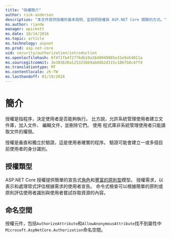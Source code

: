 ```yaml
---
title: "授權簡介"
author: rick-anderson
description: "本文件提供授權的基本說明，並說明授權與 ASP.NET Core 關聯的方式。"
ms.author: riande
manager: wpickett
ms.date: 10/14/2016
ms.topic: article
ms.technology: aspnet
ms.prod: asp.net-core
uid: security/authorization/introduction
ms.openlocfilehash: 6f4f1fb4f2776db10a1640049885e31e9a54011a
ms.sourcegitcommit: 3e303620a125325bb9abd4b2d315c106fb8c47fd
ms.translationtype: MT
ms.contentlocale: zh-TW
ms.lasthandoff: 01/19/2018
---
```

# <a name="introduction"></a>簡介

<a name="security-authorization-introduction"></a>

授權是指程序，決定使用者是否能夠執行。 比方說，允許系統管理使用者建立文件庫，加入文件、 編輯文件，並刪除它們。 使用 程式庫非系統管理使用者只能讀取文件的權限。

授權是垂直和獨立於驗證，這是使用者確實的程序。 驗證可能會建立一或多個目前使用者的身分識別。

## <a name="authorization-types"></a>授權類型

ASP.NET Core 授權提供簡單的宣告式[角色](roles.md)和[豐富的原則型](policies.md)模型。 授權需求，以表示和處理常式評估根據需求的使用者宣告。 命令式檢查可以根據簡單的原則或原則評估使用者識別與使用者嘗試存取資源的內容。

## <a name="namespaces"></a>命名空間

授權元件，包括`AuthorizeAttribute`和`AllowAnonymousAttribute`找不到屬性中`Microsoft.AspNetCore.Authorization`命名空間。
